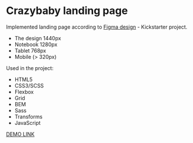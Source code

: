 # Crazybaby landing page

Implemented landing page according to [Figma design](https://www.figma.com/file/5jdcVOv7NiA0l0HGfqEyHC/%E2%84%9611-(kickstarter)-(Copy)?node-id=0%3A1) - Kickstarter project.

- The design 1440px
- Notebook 1280px
- Tablet 768px
- Mobile (> 320px)

Used in the project:
  - HTML5
  - CSS3/SCSS
  - Flexbox
  - Grid
  - BEM
  - Sass
  - Transforms
  - JavaScript

  [DEMO LINK](https://kshvetsova.github.io/LP_Crazybaby/)


